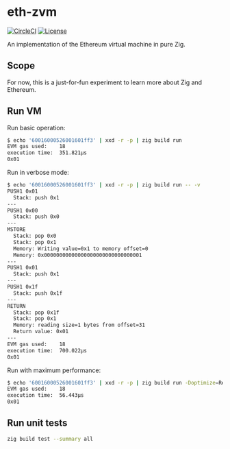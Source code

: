 # eth-zvm

[![CircleCI](https://dl.circleci.com/status-badge/img/gh/mtlynch/eth-zvm/tree/master.svg?style=svg)](https://dl.circleci.com/status-badge/redirect/gh/mtlynch/eth-zvm/tree/master)
[![License](http://img.shields.io/:license-mit-blue.svg?style=flat-square)](LICENSE)

An implementation of the Ethereum virtual machine in pure Zig.

## Scope

For now, this is a just-for-fun experiment to learn more about Zig and Ethereum.

## Run VM

Run basic operation:

```bash
$ echo '60016000526001601ff3' | xxd -r -p | zig build run
EVM gas used:    18
execution time:  351.821µs
0x01
```

Run in verbose mode:

```bash
$ echo '60016000526001601ff3' | xxd -r -p | zig build run -- -v
PUSH1 0x01
  Stack: push 0x1
---
PUSH1 0x00
  Stack: push 0x0
---
MSTORE
  Stack: pop 0x0
  Stack: pop 0x1
  Memory: Writing value=0x1 to memory offset=0
  Memory: 0x00000000000000000000000000000001
---
PUSH1 0x01
  Stack: push 0x1
---
PUSH1 0x1f
  Stack: push 0x1f
---
RETURN
  Stack: pop 0x1f
  Stack: pop 0x1
  Memory: reading size=1 bytes from offset=31
  Return value: 0x01
---
EVM gas used:    18
execution time:  700.022µs
0x01
```

Run with maximum performance:

```bash
$ echo '60016000526001601ff3' | xxd -r -p | zig build run -Doptimize=ReleaseFast
EVM gas used:    18
execution time:  56.443µs
0x01
```

## Run unit tests

```bash
zig build test --summary all
```
